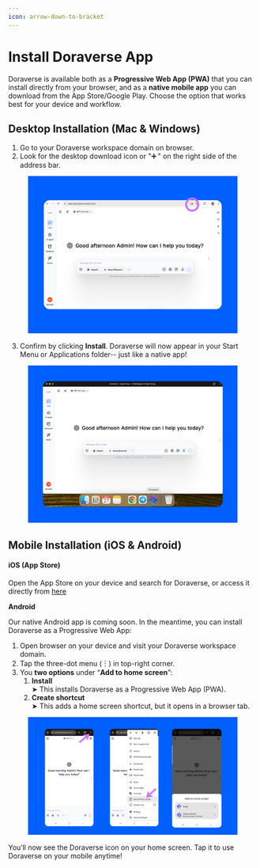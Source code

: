 ```yaml
---
icon: arrow-down-to-bracket
---
```


# Install Doraverse App

Doraverse is available both as a **Progressive Web App (PWA)** that you can install directly from your browser, and as a **native mobile app** you can download from the App Store/Google Play. Choose the option that works best for your device and workflow.

## Desktop Installation (Mac & Windows) <a href="#desktop-installation-mac-and-windows" id="desktop-installation-mac-and-windows"></a>

1. Go to your Doraverse workspace domain on browser.
2. Look for the desktop download icon  or "➕ " on the right side of the address bar.

<figure><img src="../.gitbook/assets/Doraverse app on desktop_Doraverse (1).png" alt=""><figcaption></figcaption></figure>

3. Confirm by clicking **Install**. Doraverse will now appear in your Start Menu or Applications folder-- just like a native app!

<figure><img src="../.gitbook/assets/Instal app on desktop_Doraverse (1).png" alt=""><figcaption></figcaption></figure>

## Mobile Installation (iOS & Android) <a href="#mobile-installation-ios-and-android" id="mobile-installation-ios-and-android"></a>

#### iOS (App Store)

Open the App Store on your device and search for Doraverse, or access it directly from [here](https://apps.apple.com/us/app/doraverse-ai-universe-of-work/id6748024399)

**Android**

Our native Android app is coming soon. In the meantime, you can install Doraverse as a Progressive Web App:

1. Open browser on your device and visit your Doraverse workspace domain.
2. Tap the three-dot menu (︙)  in top-right corner.
3. You **two options** under “**Add to home screen**”:
   1. **Install**\
      ➤ This installs Doraverse as a Progressive Web App (PWA).
   2. **Create shortcut**\
      ➤ This adds a home screen shortcut, but it opens in a browser tab.

<figure><img src="../.gitbook/assets/Android install_Doraverse (1).png" alt=""><figcaption></figcaption></figure>

You’ll now see the Doraverse icon on your home screen. Tap it to use Doraverse on your mobile anytime!
